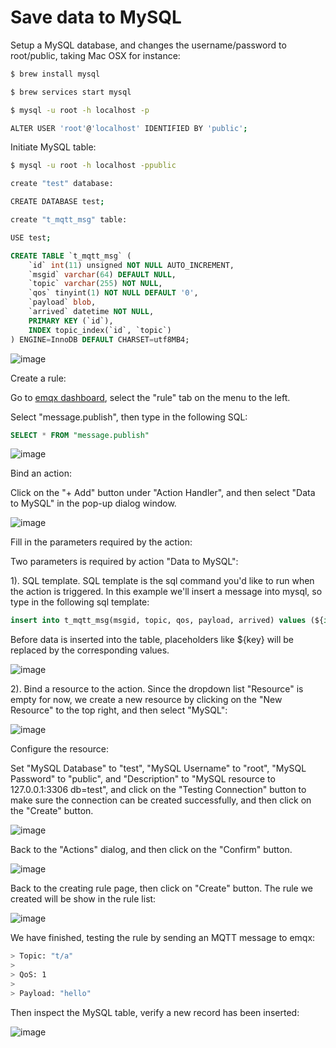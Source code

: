 # Save data to MySQL

Setup a MySQL database, and changes the username/password to root/public, taking Mac OSX for instance:

```bash
$ brew install mysql

$ brew services start mysql

$ mysql -u root -h localhost -p

ALTER USER 'root'@'localhost' IDENTIFIED BY 'public';
```

Initiate MySQL table:

```bash
$ mysql -u root -h localhost -ppublic

create "test" database:

CREATE DATABASE test;

create "t_mqtt_msg" table:

USE test;
```

```sql
CREATE TABLE `t_mqtt_msg` (
    `id` int(11) unsigned NOT NULL AUTO_INCREMENT,
    `msgid` varchar(64) DEFAULT NULL,
    `topic` varchar(255) NOT NULL,
    `qos` tinyint(1) NOT NULL DEFAULT '0',
    `payload` blob,
    `arrived` datetime NOT NULL,
    PRIMARY KEY (`id`),
    INDEX topic_index(`id`, `topic`)
) ENGINE=InnoDB DEFAULT CHARSET=utf8MB4;
```

![image](./assets/rule-engine/mysql_init_1.png)


Create a rule:

Go to [emqx dashboard](http://127.0.0.1:18083/#/rules), select the "rule" tab on the menu to the left.

Select "message.publish", then type in the following SQL:

```sql
SELECT * FROM "message.publish"
```

![image](./assets/rule-engine/mysql_sql_1.png)

Bind an action:

Click on the "+ Add" button under "Action Handler", and then select
"Data to MySQL" in the pop-up dialog window.

![image](./assets/rule-engine/mysql_action_1.png)

Fill in the parameters required by the action:

Two parameters is required by action "Data to MySQL":

1). SQL template. SQL template is the sql command you'd like to run
when the action is triggered. In this example we'll insert a message
into mysql, so type in the following sql
template:

```sql
insert into t_mqtt_msg(msgid, topic, qos, payload, arrived) values (${id}, ${topic}, ${qos}, ${payload}, FROM_UNIXTIME(${timestamp}/1000))
```

Before data is inserted into the table, placeholders like \${key} will
be replaced by the corresponding values.

![image](./assets/rule-engine/mysql_action_2.png)

2). Bind a resource to the action. Since the dropdown list "Resource"
is empty for now, we create a new resource by clicking on the "New
Resource" to the top right, and then select "MySQL":

![image](./assets/rule-engine/mysql_action_3.png)

Configure the resource:

Set "MySQL Database" to "test", "MySQL Username" to "root", "MySQL
Password" to "public", and "Description" to "MySQL resource to
127.0.0.1:3306 db=test", and click on the "Testing Connection" button
to make sure the connection can be created successfully, and then
click on the "Create" button.

![image](./assets/rule-engine/mysql_resource_1.png)

Back to the "Actions" dialog, and then click on the "Confirm" button.

![image](./assets/rule-engine/mysql_action_4.png)

Back to the creating rule page, then click on "Create" button. The rule we created will be show in the rule list:

![image](./assets/rule-engine/mysql_rule_overview_1.png)

We have finished, testing the rule by sending an MQTT message to emqx:

```bash
> Topic: "t/a"
>
> QoS: 1
>
> Payload: "hello"
```

Then inspect the MySQL table, verify a new record has been inserted:

![image](./assets/rule-engine/mysql_result_1.png)
